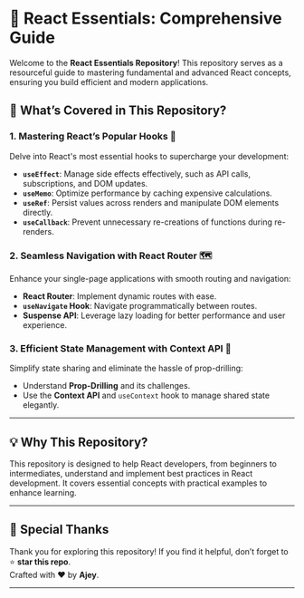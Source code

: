 # 📘 React Essentials: Comprehensive Guide  

Welcome to the **React Essentials Repository**! This repository serves as a resourceful guide to mastering fundamental and advanced React concepts, ensuring you build efficient and modern applications.  

## 🚀 What’s Covered in This Repository?  

### **1. Mastering React’s Popular Hooks** 🧰  
Delve into React's most essential hooks to supercharge your development:  
- **`useEffect`**: Manage side effects effectively, such as API calls, subscriptions, and DOM updates.  
- **`useMemo`**: Optimize performance by caching expensive calculations.  
- **`useRef`**: Persist values across renders and manipulate DOM elements directly.  
- **`useCallback`**: Prevent unnecessary re-creations of functions during re-renders.  

### **2. Seamless Navigation with React Router** 🗺️  
Enhance your single-page applications with smooth routing and navigation:  
- **React Router**: Implement dynamic routes with ease.  
- **`useNavigate` Hook**: Navigate programmatically between routes.  
- **Suspense API**: Leverage lazy loading for better performance and user experience.  

### **3. Efficient State Management with Context API** 🧩  
Simplify state sharing and eliminate the hassle of prop-drilling:  
- Understand **Prop-Drilling** and its challenges.  
- Use the **Context API** and `useContext` hook to manage shared state elegantly.  

---

## 💡 Why This Repository?  
This repository is designed to help React developers, from beginners to intermediates, understand and implement best practices in React development. It covers essential concepts with practical examples to enhance learning.  

---

## 🙏 Special Thanks  
Thank you for exploring this repository! If you find it helpful, don’t forget to ⭐ **star this repo**.  
Crafted with ❤️ by **Ajey**.  

---
